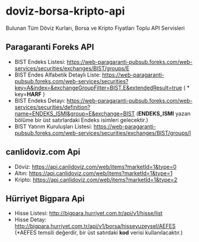 # doviz-borsa-kripto-api
Bulunan Tüm Döviz Kurları, Borsa ve Kripto Fiyatları Toplu API Servisleri

## Paragaranti Foreks API
- BIST Endeks Listesi: https://web-paragaranti-pubsub.foreks.com/web-services/securities/exchanges/BIST/groups/E
- BIST Endes Alfabetik Detaylı Liste: https://web-paragaranti-pubsub.foreks.com/web-services/securities?key=A&index=&exchangeGroupFilter=BIST.E&extendedResult=true ( * key=**HARF** )
- BIST Endeks Detayı: https://web-paragaranti-pubsub.foreks.com/web-services/securities/definition?name=ENDEKS_ISMI&group=E&exchange=BIST (**ENDEKS_ISMI** yazan bölüme bir üst satırlardaki Endeks isimleri gelecektir.)
- BIST Yatırım Kuruluşları Listesi: https://web-paragaranti-pubsub.foreks.com/web-services/securities/exchanges/BIST/groups/I

## canlidoviz.com Api
- Döviz: https://api.canlidoviz.com/web/items?marketId=1&type=0
- Altın: https://api.canlidoviz.com/web/items?marketId=1&type=1
- Kripto: https://api.canlidoviz.com/web/items?marketId=1&type=2

## Hürriyet Bigpara Api
- Hisse Listesi: http://bigpara.hurriyet.com.tr/api/v1/hisse/list
- Hisse Detay: http://bigpara.hurriyet.com.tr/api/v1/borsa/hisseyuzeysel/AEFES (*AEFES temsili değerdir, bir üst satırdaki **kod** verisi kullanılacaktır.)
